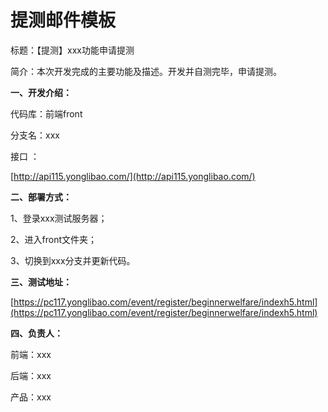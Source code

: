 # 提测邮件模板

标题：【提测】xxx功能申请提测

简介：本次开发完成的主要功能及描述。开发并自测完毕，申请提测。

**一、开发介绍：**

代码库：前端front

分支名：xxx

接口 ：

[http://api115.yonglibao.com/](http://api115.yonglibao.com/)

**二、部署方式：**

1、登录xxx测试服务器；

2、进入front文件夹；

3、切换到xxx分支并更新代码。

**三、测试地址：**

[https://pc117.yonglibao.com/event/register/beginnerwelfare/indexh5.html](https://pc117.yonglibao.com/event/register/beginnerwelfare/indexh5.html)

**四、负责人：**

前端：xxx

后端：xxx

产品：xxx

